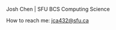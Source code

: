 Josh Chen | SFU BCS Computing Science 

How to reach me: jca432@sfu.ca

<!---
discipl1ne/discipl1ne is a ✨ special ✨ repository because its `README.md` (this file) appears on your GitHub profile.
You can click the Preview link to take a look at your changes.
--->
